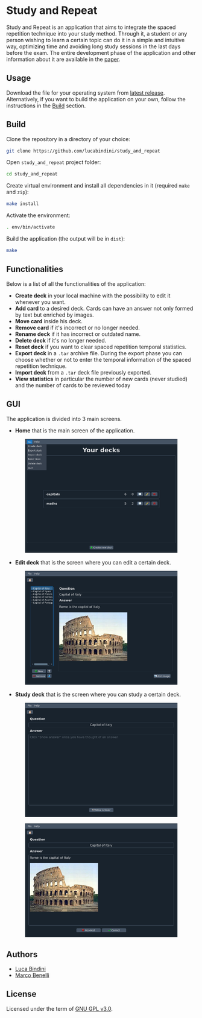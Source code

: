 # Study and Repeat

Study and Repeat is an application that aims to integrate the spaced repetition technique into your study method.
Through it, a student or any person wishing to learn a certain topic can do it in a simple and intuitive way, optimizing time and avoiding long study sessions in the last days before the exam.
The entire development phase of the application and other information about it are available in the [paper](paper.pdf).

## Usage 
Download the file for your operating system from [latest release](https://github.com/lucabindini/study_and_repeat/releases/latest).
Alternatively, if you want to build the application on your own, follow the instructions in the [Build](#build) section.

## Build
Clone the repository in a directory of your choice:
```sh
git clone https://github.com/lucabindini/study_and_repeat 
```
Open `study_and_repeat` project folder:
```sh
cd study_and_repeat
```

Create virtual environment and install all dependencies in it (required `make` and `zip`):
```sh
make install
```

Activate the environment:
```sh
. env/bin/activate
```

Build the application (the output will be in `dist`):
```sh
make
```

## Functionalities
Below is a list of all the functionalities of the application:
* **Create deck** in your local machine with the possibility to edit it whenever you want.
* **Add card** to a desired deck. Cards can have an answer not only formed by text but enriched by images.
* **Move card** inside his deck.
* **Remove card** if it's incorrect or no longer needed.
* **Rename deck** if it has incorrect or outdated name.
* **Delete deck** if it's no longer needed.
* **Reset deck** if you want to clear spaced repetition temporal statistics.
* **Export deck** in a `.tar` archive file. During the export phase you can choose whether or not to enter the temporal information of the spaced repetition technique.
* **Import deck** from a `.tar` deck file previously exported.
* **View statistics** in particular the number of new cards (never studied) and the number of cards to be reviewed today

## GUI
The application is divided into 3 main screens.

* **Home** that is the main screen of the application.

<p align="center">
<img src="screenshots/home.png" width="80%">
</p>

* **Edit deck** that is the screen where you can edit a certain deck.

<p align="center">
<img src="screenshots/edit.png" width="80%">
</p>

* **Study deck** that is the screen where you can study a certain deck.

<p align="center">
<img src="screenshots/study_question.png" width="80%">
</p>

<p align="center">
<img src="screenshots/study_answer.png" width="80%">
</p>

## Authors
* [Luca Bindini](https://github.com/lucabindini)
* [Marco Benelli](https://github.com/MarcoBenelli)

## License
Licensed under the term of [GNU GPL v3.0](LICENSE).
